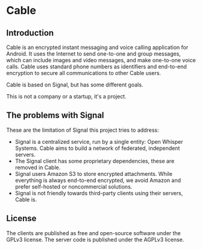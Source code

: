 # Cable

## Introduction

Cable is an encrypted instant messaging and voice calling application
for Android. It uses the Internet to send one-to-one and
group messages, which can include images and video messages, and make
one-to-one voice calls. Cable uses standard phone numbers as
identifiers and end-to-end encryption to secure all communications to
other Cable users.

Cable is based on Signal, but has some different goals.

This is not a company or a startup, it's a project.

## The problems with Signal

These are the limitation of Signal this project tries to address:

- Signal is a centralized service, run by a single entity: Open Whisper Systems.
Cable aims to build a network of federated, independent servers.
- The Signal client has some proprietary dependencies, these are removed in Cable.
- Signal users Amazon S3 to store encrypted attachments. While everything
is always end-to-end encrypted, we avoid Amazon and prefer self-hosted or noncommercial solutions.
- Signal is not friendly towards third-party clients using their servers, Cable is.

## License

The clients are published as free and open-source software under the
GPLv3 license. The server code is published under the AGPLv3 license.

